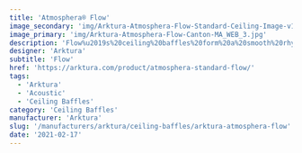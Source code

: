 ```yaml
---
title: 'Atmosphera® Flow'
image_secondary: 'img/Arktura-Atmosphera-Flow-Standard-Ceiling-Image-v1.png'
image_primary: 'img/Arktura-Atmosphera-Flow-Canton-MA_WEB_3.jpg'
description: 'Flow%u2019s%20ceiling%20baffles%20form%20a%20smooth%20rhythm%20of%20curved%20fins%20creating%20organic%20geometries%20that%20are%20pleasing%20to%20the%20eye%20and%20reminiscent%20of%20the%20flowing%20undulation%20of%20rolling%20hills%20or%20ocean%20waves.%20Built%20with%20our%20patented%20Soft%20Sound%AE%20fins%2C%20with%20Flow%20you%20not%20only%20get%20a%20great%20design%20but%20a%20unique%20acoustic%20solution%20as%20well.'
designer: 'Arktura'
subtitle: 'Flow'
href: 'https://arktura.com/product/atmosphera-standard-flow/'
tags:
  - 'Arktura'
  - 'Acoustic'
  - 'Ceiling Baffles'
category: 'Ceiling Baffles'
manufacturer: 'Arktura'
slug: '/manufacturers/arktura/ceiling-baffles/arktura-atmosphera-flow'
date: '2021-02-17'
---
```


